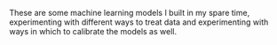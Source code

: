 These are some machine learning models I built in my spare time, experimenting with different ways to treat data and experimenting with ways in which to calibrate the models as well.
